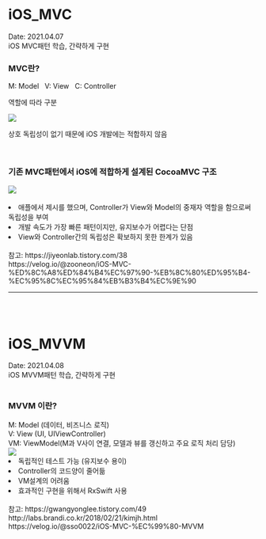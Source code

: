 # iOS_MVC
Date: 2021.04.07
<br>iOS MVC패턴 학습, 간략하게 구현

<h3>MVC란?</h3>
M: Model &nbsp
V: View &nbsp
C: Controller<br>
<p>역할에 따라 구분</p>
<img src="https://user-images.githubusercontent.com/56987664/113826495-2dec3500-97bd-11eb-91eb-87505196a6be.png"> <br>
<p>상호 독립성이 없기 때문에 iOS 개발에는 적합하지 않음</p>

<br>
<h3>기존 MVC패턴에서 iOS에 적합하게 설계된 CocoaMVC 구조</h3>
<img src="https://user-images.githubusercontent.com/56987664/113826052-abfc0c00-97bc-11eb-8dfc-69da82bb06d0.png"> <br><br>
<li>애플에서 제시를 했으며, Controller가 View와 Model의 중재자 역할을 함으로써 독립성을 부여</li>
<li>개발 속도가 가장 빠른 패턴이지만, 유지보수가 어렵다는 단점</li>
<li>View와 Controller간의 독립성은 확보하지 못한 한계가 있음</li>
<br>
참고: https://jiyeonlab.tistory.com/38<br>
https://velog.io/@zooneon/iOS-MVC-%ED%8C%A8%ED%84%B4%EC%97%90-%EB%8C%80%ED%95%B4-%EC%95%8C%EC%95%84%EB%B3%B4%EC%9E%90
<hr><br><br>
<h1>iOS_MVVM</h1>
Date: 2021.04.08
<br>iOS MVVM패턴 학습, 간략하게 구현
<br><br>
<h3>MVVM 이란?</h3>
M: Model (데이터, 비즈니스 로직)<br>
V: View (UI, UIViewController)<br>
VM: ViewModel(M과 V사이 연결, 모델과 뷰를 갱신하고 주요 로직 처리 담당)<br>
<img src="https://user-images.githubusercontent.com/56987664/113953394-aea94080-9852-11eb-9b87-d5546ddc39ee.png">
<li>독립적인 테스트 가능 (유지보수 용이)</li>
<li>Controller의 코드양이 줄어듦</li>
<li>VM설계의 어려움</li>
<li>효과적인 구현을 위해서 RxSwift 사용</li>

<br>
참고: https://gwangyonglee.tistory.com/49<br>
http://labs.brandi.co.kr/2018/02/21/kimjh.html<br>
https://velog.io/@sso0022/iOS-MVC-%EC%99%80-MVVM